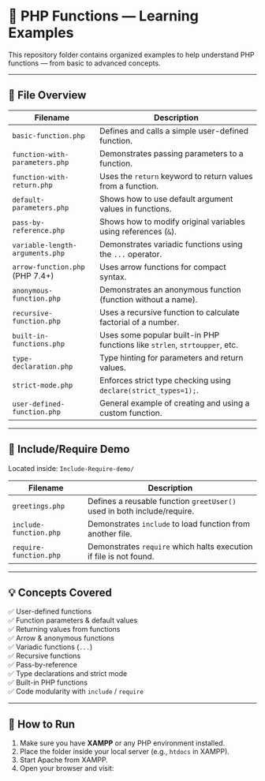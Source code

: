 # 📂 PHP Functions — Learning Examples

This repository folder contains organized examples to help understand PHP functions — from basic to advanced concepts.

---

## 📄 File Overview

| Filename                           | Description                                                                 |
|------------------------------------|-----------------------------------------------------------------------------|
| `basic-function.php`               | Defines and calls a simple user-defined function.                          |
| `function-with-parameters.php`     | Demonstrates passing parameters to a function.                             |
| `function-with-return.php`         | Uses the `return` keyword to return values from a function.                |
| `default-parameters.php`           | Shows how to use default argument values in functions.                     |
| `pass-by-reference.php`            | Shows how to modify original variables using references (`&`).             |
| `variable-length-arguments.php`    | Demonstrates variadic functions using the `...` operator.                  |
| `arrow-function.php` (PHP 7.4+)    | Uses arrow functions for compact syntax.                                   |
| `anonymous-function.php`           | Demonstrates an anonymous function (function without a name).              |
| `recursive-function.php`           | Uses a recursive function to calculate factorial of a number.              |
| `built-in-functions.php`           | Uses some popular built-in PHP functions like `strlen`, `strtoupper`, etc. |
| `type-declaration.php`             | Type hinting for parameters and return values.                             |
| `strict-mode.php`                  | Enforces strict type checking using `declare(strict_types=1);`.            |
| `user-defined-function.php`        | General example of creating and using a custom function.                   |

---

## 📁 Include/Require Demo

Located inside: `Include-Require-demo/`

| Filename                | Description                                                             |
|-------------------------|-------------------------------------------------------------------------|
| `greetings.php`         | Defines a reusable function `greetUser()` used in both include/require. |
| `include-function.php`  | Demonstrates `include` to load function from another file.              |
| `require-function.php`  | Demonstrates `require` which halts execution if file is not found.      |

---

## 💡 Concepts Covered

✅ User-defined functions  
✅ Function parameters & default values  
✅ Returning values from functions  
✅ Arrow & anonymous functions  
✅ Variadic functions (`...`)  
✅ Recursive functions  
✅ Pass-by-reference  
✅ Type declarations and strict mode  
✅ Built-in PHP functions  
✅ Code modularity with `include` / `require`

---

## 🚀 How to Run

1. Make sure you have **XAMPP** or any PHP environment installed.
2. Place the folder inside your local server (e.g., `htdocs` in XAMPP).
3. Start Apache from XAMPP.
4. Open your browser and visit:
